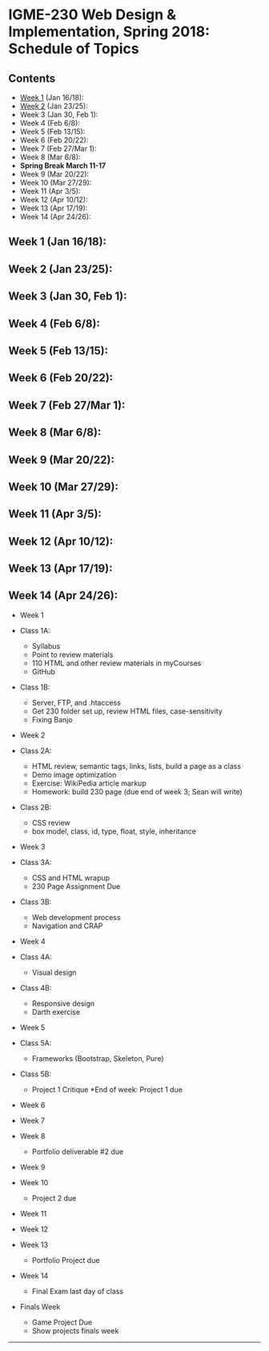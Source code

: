 
# IGME-230 Web Design & Implementation, Spring 2018: Schedule of Topics 

## Contents

- [Week 1](#week1) (Jan 16/18):
- [Week 2](#week2) (Jan 23/25):
- Week 3 (Jan 30, Feb 1):
- Week 4 (Feb 6/8):
- Week 5 (Feb 13/15):
- Week 6 (Feb 20/22):
- Week 7 (Feb 27/Mar 1):
- Week 8 (Mar 6/8):
- **Spring Break March 11-17**
- Week 9 (Mar 20/22):
- Week 10 (Mar 27/29):
- Week 11 (Apr 3/5):
- Week 12 (Apr 10/12):
- Week 13 (Apr 17/19):
- Week 14 (Apr 24/26):

## <a id="week1">Week 1 (Jan 16/18):
## <a id="week2">Week 2 (Jan 23/25):
## Week 3 (Jan 30, Feb 1):
## Week 4 (Feb 6/8):
## Week 5 (Feb 13/15):
## Week 6 (Feb 20/22):
## Week 7 (Feb 27/Mar 1):
## Week 8 (Mar 6/8):
## Week 9 (Mar 20/22):
## Week 10 (Mar 27/29):
## Week 11 (Apr 3/5):
## Week 12 (Apr 10/12):
## Week 13 (Apr 17/19):
## Week 14 (Apr 24/26):

* Week 1
* Class 1A:
   * Syllabus
   * Point to review materials
   * 110 HTML and other review materials in myCourses
   * GitHub
* Class 1B:
   - Server, FTP, and .htaccess
   - Get 230 folder set up, review HTML files, case-sensitivity
   - Fixing Banjo

* Week 2
* Class 2A:
   - HTML review, semantic tags, links, lists, build a page as a class
   - Demo image optimization
   - Exercise: WikiPedia article markup
   - Homework: build 230 page (due end of week 3; Sean will write)
* Class 2B:
   - CSS review
   - box model, class, id, type, float, style, inheritance

* Week 3
* Class 3A:
   - CSS and HTML wrapup
   - 230 Page Assignment Due
* Class 3B:
   - Web development process
   - Navigation and CRAP
 
* Week 4
* Class 4A:
   - Visual design
* Class 4B:
   - Responsive design
   - Darth exercise
  
* Week 5
* Class 5A:
   - Frameworks (Bootstrap, Skeleton, Pure)
* Class 5B:
   - Project 1 Critique
*End of week: Project 1 due
  
* Week 6
* Week 7
* Week 8
  * Portfolio deliverable #2 due
* Week 9
* Week 10
  * Project 2 due
* Week 11
* Week 12
* Week 13
  * Portfolio Project due
* Week 14
  * Final Exam last day of class
* Finals Week
  * Game Project Due
  * Show projects finals week
 
----------------------------------------
